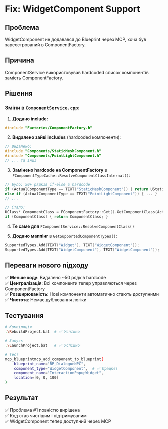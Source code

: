 # Fix: WidgetComponent Support

## Проблема
WidgetComponent не додавався до Blueprint через MCP, хоча був зареєстрований в ComponentFactory.

## Причина
ComponentService використовував hardcoded список компонентів замість ComponentFactory.

## Рішення

### Зміни в `ComponentService.cpp`:

1. **Додано include:**
```cpp
#include "Factories/ComponentFactory.h"
```

2. **Видалено зайві includes** (hardcoded компоненти):
```cpp
// Видалено:
#include "Components/StaticMeshComponent.h"
#include "Components/PointLightComponent.h"
// ... та інші
```

3. **Замінено hardcode на ComponentFactory** в `FComponentTypeCache::ResolveComponentClassInternal()`:
```cpp
// Було: 50+ рядків if-else з hardcode
if (ActualComponentType == TEXT("StaticMeshComponent")) { return UStaticMeshComponent::StaticClass(); }
else if (ActualComponentType == TEXT("PointLightComponent")) { ... }
// ...

// Стало:
UClass* ComponentClass = FComponentFactory::Get().GetComponentClass(ActualComponentType);
if (ComponentClass) { return ComponentClass; }
```

4. **Те саме для** `FComponentService::ResolveComponentClass()`

5. **Додано маппінг** в `GetSupportedComponentTypes()`:
```cpp
SupportedTypes.Add(TEXT("Widget"), TEXT("WidgetComponent"));
SupportedTypes.Add(TEXT("WidgetComponent"), TEXT("WidgetComponent"));
```

## Переваги нового підходу

✅ **Менше коду**: Видалено ~50 рядків hardcode  
✅ **Централізація**: Всі компоненти тепер управляються через ComponentFactory  
✅ **Розширюваність**: Нові компоненти автоматично стають доступними  
✅ **Чистота**: Немає дублювання логіки  

## Тестування

```bash
# Компіляція
.\RebuildProject.bat  # ✅ Успішно

# Запуск
.\LaunchProject.bat   # ✅ Успішно

# Тест
mcp_blueprintmcp_add_component_to_blueprint(
    blueprint_name="BP_DialogueNPC",
    component_type="WidgetComponent",  # ✅ Працює!
    component_name="InteractionPopupWidget",
    location=[0, 0, 100]
)
```

## Результат
✅ Проблема #1 повністю вирішена  
✅ Код став чистішим і підтримуваним  
✅ WidgetComponent тепер доступний через MCP  
